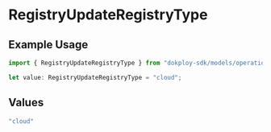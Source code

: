 # RegistryUpdateRegistryType

## Example Usage

```typescript
import { RegistryUpdateRegistryType } from "dokploy-sdk/models/operations";

let value: RegistryUpdateRegistryType = "cloud";
```

## Values

```typescript
"cloud"
```